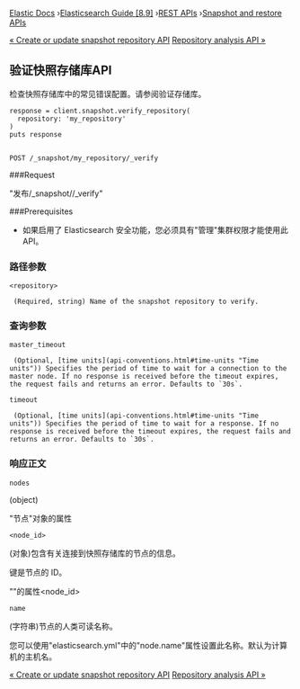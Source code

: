 

[Elastic Docs](/guide/) ›[Elasticsearch Guide [8.9]](index.md) ›[REST
APIs](rest-apis.md) ›[Snapshot and restore APIs](snapshot-restore-apis.md)

[« Create or update snapshot repository API](put-snapshot-repo-api.md)
[Repository analysis API »](repo-analysis-api.md)

## 验证快照存储库API

检查快照存储库中的常见错误配置。请参阅验证存储库。

    
    
    response = client.snapshot.verify_repository(
      repository: 'my_repository'
    )
    puts response
    
    
    POST /_snapshot/my_repository/_verify

###Request

"发布/_snapshot/<repository>/_verify"

###Prerequisites

* 如果启用了 Elasticsearch 安全功能，您必须具有"管理"集群权限才能使用此 API。

### 路径参数

`<repository>`

     (Required, string) Name of the snapshot repository to verify. 

### 查询参数

`master_timeout`

     (Optional, [time units](api-conventions.html#time-units "Time units")) Specifies the period of time to wait for a connection to the master node. If no response is received before the timeout expires, the request fails and returns an error. Defaults to `30s`. 
`timeout`

     (Optional, [time units](api-conventions.html#time-units "Time units")) Specifies the period of time to wait for a response. If no response is received before the timeout expires, the request fails and returns an error. Defaults to `30s`. 

### 响应正文

`nodes`

    

(object)

"节点"对象的属性

`<node_id>`

    

(对象)包含有关连接到快照存储库的节点的信息。

键是节点的 ID。

""的属性<node_id>

`name`

    

(字符串)节点的人类可读名称。

您可以使用"elasticsearch.yml"中的"node.name"属性设置此名称。默认为计算机的主机名。

[« Create or update snapshot repository API](put-snapshot-repo-api.md)
[Repository analysis API »](repo-analysis-api.md)
